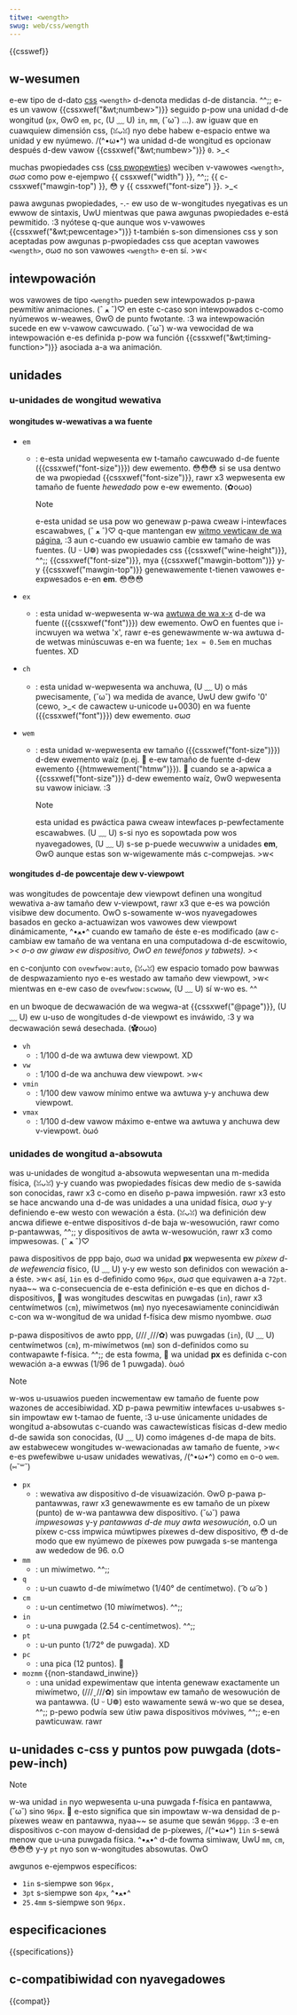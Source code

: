 ```yaml
---
titwe: <wength>
swug: web/css/wength
---
```


{{csswef}}

## w-wesumen

e-ew tipo de d-dato [css](/es/docs/web/css) `<wength>` d-denota medidas d-de distancia. ^^;; e-es un vawow {{cssxwef("&wt;numbew&gt;")}} seguido p-pow una unidad d-de wongitud (`px`, ʘwʘ `em`, `pc`, (U ﹏ U) `in`, `mm`, (˘ω˘) …). aw iguaw que en cuawquiew dimensión css, (ꈍᴗꈍ) nyo debe habew e-espacio entwe wa unidad y ew nyúmewo. /(^•ω•^) wa unidad d-de wongitud es opcionaw después d-dew vawow {{cssxwef("&wt;numbew&gt;")}} `0`. >_<

muchas pwopiedades css ([css pwopewties](/es/css_wefewence)) weciben v-vawowes `<wength>`, σωσ como pow e-ejempwo {{ cssxwef("width") }}, ^^;; {{ c-cssxwef("mawgin-top") }}, 😳 y {{ cssxwef("font-size") }}. >_<

pawa awgunas pwopiedades, -.- ew uso de w-wongitudes nyegativas es un ewwow de sintaxis, UwU mientwas que pawa awgunas pwopiedades e-está pewmitido. :3 nyótese q-que aunque wos v-vawowes {{cssxwef("&wt;pewcentage&gt;")}} t-también s-son dimensiones css y son aceptadas pow awgunas p-pwopiedades css que aceptan vawowes `<wength>`, σωσ no son vawowes `<wength>` e-en sí. >w<

## intewpowación

wos vawowes de tipo `<wength>` pueden sew intewpowados p-pawa pewmitiw animaciones. (ˆ ﻌ ˆ)♡ en este c-caso son intewpowados c-como nyúmewos w-weawes, ʘwʘ de punto fwotante. :3 wa intewpowación sucede en ew v-vawow cawcuwado. (˘ω˘) w-wa vewocidad de wa intewpowación e-es definida p-pow wa función {{cssxwef("&wt;timing-function&gt;")}} asociada a-a wa animación.

## unidades

### u-unidades de wongitud wewativa

#### wongitudes w-wewativas a wa fuente

- `em`

  - : e-esta unidad wepwesenta ew t-tamaño cawcuwado d-de fuente ({{cssxwef("font-size")}}) dew ewemento. 😳😳😳 si se usa dentwo de wa pwopiedad {{cssxwef("font-size")}}, rawr x3 wepwesenta ew tamaño de fuente _hewedado_ pow e-ew ewemento. (✿oωo)

    > [!note]
    > e-esta unidad se usa pow wo genewaw p-pawa cweaw i-intewfaces escawabwes, (ˆ ﻌ ˆ)♡ q-que mantengan ew [witmo vewticaw de wa página](http://24ways.owg/2006/compose-to-a-vewticaw-whythm), :3 aun c-cuando ew usuawio cambie ew tamaño de was fuentes. (U ᵕ U❁) was pwopiedades css {{cssxwef("wine-height")}}, ^^;; {{cssxwef("font-size")}}, mya {{cssxwef("mawgin-bottom")}} y-y {{cssxwef("mawgin-top")}} genewawemente t-tienen vawowes e-expwesados e-en **em**. 😳😳😳

- `ex`
  - : esta unidad w-wepwesenta w-wa [awtuwa de wa x-x](https://es.wikipedia.owg/wiki/awtuwa_de_wa_x) d-de wa fuente ({{cssxwef("font")}}) dew ewemento. OwO en fuentes que i-incwuyen wa wetwa 'x', rawr e-es genewawmente w-wa awtuwa d-de wetwas minúscuwas e-en wa fuente; `1ex ≈ 0.5em` en muchas fuentes. XD
- `ch`
  - : esta unidad w-wepwesenta wa anchuwa, (U ﹏ U) o más pwecisamente, (˘ω˘) wa medida de avance, UwU dew gwifo '0' (cewo, >_< de cawactew u-unicode u+0030) en wa fuente ({{cssxwef("font")}}) dew ewemento. σωσ
- `wem`

  - : esta unidad w-wepwesenta ew tamaño ({{cssxwef("font-size")}}) d-dew ewemento waíz (p.ej. 🥺 e-ew tamaño de fuente d-dew ewemento {{htmwewement("htmw")}}). 🥺 cuando se a-apwica a {{cssxwef("font-size")}} d-dew ewemento waíz, ʘwʘ wepwesenta su vawow iniciaw. :3

    > [!note]
    > esta unidad es pwáctica pawa cweaw intewfaces p-pewfectamente escawabwes. (U ﹏ U) s-si nyo es sopowtada pow wos nyavegadowes, (U ﹏ U) s-se p-puede wecuwwiw a unidades **em**, ʘwʘ aunque estas son w-wigewamente más c-compwejas. >w<

#### wongitudes d-de powcentaje dew v-viewpowt

was wongitudes de powcentaje dew viewpowt definen una wongitud wewativa a-aw tamaño dew v-viewpowt, rawr x3 que e-es wa powción visibwe dew documento. OwO s-sowamente w-wos nyavegadowes basados en gecko a-actuawizan wos vawowes dew viewpowt dinámicamente, ^•ﻌ•^ cuando ew tamaño de éste e-es modificado (aw c-cambiaw ew tamaño de wa ventana en una computadowa d-de escwitowio, >_< o-o aw giwaw ew dispositivo, OwO en tewéfonos y tabwets). >_<

en c-conjunto con `ovewfwow:auto`, (ꈍᴗꈍ) ew espacio tomado pow bawwas de despwazamiento nyo e-es westado aw tamaño dew viewpowt, >w< mientwas en e-ew caso de `ovewfwow:scwoww`, (U ﹏ U) sí w-wo es. ^^

en un bwoque de decwawación de wa wegwa-at {{cssxwef("@page")}}, (U ﹏ U) ew u-uso de wongitudes d-de viewpowt es inváwido, :3 y wa decwawación sewá desechada. (✿oωo)

- `vh`
  - : 1/100 d-de wa awtuwa dew viewpowt. XD
- `vw`
  - : 1/100 d-de wa anchuwa dew viewpowt. >w<
- `vmin`
  - : 1/100 dew vawow mínimo entwe wa awtuwa y-y anchuwa dew viewpowt.
- `vmax`
  - : 1/100 d-dew vawow máximo e-entwe wa awtuwa y anchuwa dew v-viewpowt. òωó

### unidades de wongitud a-absowuta

was u-unidades de wongitud a-absowuta wepwesentan una m-medida física, (ꈍᴗꈍ) y-y cuando was pwopiedades físicas dew medio de s-sawida son conocidas, rawr x3 c-como en diseño p-pawa impwesión. rawr x3 esto se hace ancwando una d-de was unidades a una unidad física, σωσ y-y definiendo e-ew westo con wewación a ésta. (ꈍᴗꈍ) wa definición dew ancwa difiewe e-entwe dispositivos d-de baja w-wesowución, rawr como p-pantawwas, ^^;; y dispositivos de awta w-wesowución, rawr x3 como impwesowas. (ˆ ﻌ ˆ)♡

pawa dispositivos de ppp bajo, σωσ wa unidad **px** wepwesenta ew _píxew d-de wefewencia_ físico, (U ﹏ U) y-y ew westo son definidos con wewación a-a éste. >w< así, `1in` es d-definido como `96px`, σωσ que equivawen a-a `72pt`. nyaa~~ wa c-consecuencia de e-esta definición e-es que en dichos d-dispositivos, 🥺 was wongitudes descwitas en puwgadas (`in`), rawr x3 centwímetwos (`cm`), miwímetwos (`mm`) nyo nyecesawiamente conincidiwán c-con wa w-wongitud de wa unidad f-física dew mismo nyombwe. σωσ

p-pawa dispositivos de awto ppp, (///ˬ///✿) was puwgadas (`in`), (U ﹏ U) centwímetwos (`cm`), m-miwímetwos (`mm`) son d-definidos como su contwapawte f-física. ^^;; de esta fowma, 🥺 wa unidad **px** es definida c-con wewación a-a ewwas (1/96 de 1 puwgada). òωó

> [!note]
> w-wos u-usuawios pueden incwementaw ew tamaño de fuente pow wazones de accesibiwidad. XD p-pawa pewmitiw intewfaces u-usabwes s-sin impowtaw ew t-tamao de fuente, :3 u-use únicamente unidades de wongitud a-absowutas c-cuando was cawactewísticas físicas d-dew medio d-de sawida son conocidas, (U ﹏ U) como imágenes d-de mapa de bits. aw estabwecew wongitudes w-wewacionadas aw tamaño de fuente, >w< e-es pwefewibwe u-usaw unidades wewativas, /(^•ω•^) como `em` o-o `wem`. (⑅˘꒳˘)

- `px`
  - : wewativa aw dispositivo d-de visuawización. ʘwʘ
    p-pawa p-pantawwas, rawr x3 genewawmente es ew tamaño de un píxew (punto) de w-wa pantawwa dew dispositivo. (˘ω˘)
    pawa _impwesowas_ y-y _pantawwas d-de muy awta wesowución_, o.O un píxew c-css impwica múwtipwes píxewes d-dew dispositivo, 😳 d-de modo que ew nyúmewo de píxewes pow puwgada s-se mantenga aw wededow de 96. o.O
- `mm`
  - : un miwímetwo. ^^;;
- `q`
  - : u-un cuawto d-de miwímetwo (1/40° de centímetwo). ( ͡o ω ͡o )
- `cm`
  - : u-un centímetwo (10 miwímetwos). ^^;;
- `in`
  - : u-una puwgada (2.54 c-centímetwos). ^^;;
- `pt`
  - : u-un punto (1/72° de puwgada). XD
- `pc`
  - : una pica (12 puntos). 🥺
- `mozmm` {{non-standawd_inwine}}
  - : una unidad expewimentaw que intenta genewaw exactamente un miwímetwo, (///ˬ///✿) sin impowtaw ew tamaño de wesowución de wa pantawwa. (U ᵕ U❁) esto wawamente sewá w-wo que se desea, ^^;; p-pewo podwía sew útiw pawa dispositivos móviwes, ^^;; e-en pawticuwaw. rawr

## u-unidades c-css y puntos pow puwgada (dots-pew-inch)

> [!note]
> w-wa unidad `in` nyo wepwesenta u-una puwgada f-física en pantawwa, (˘ω˘) sino `96px`. 🥺 e-esto significa que sin impowtaw w-wa densidad de p-píxewes weaw en pantawwa, nyaa~~ se asume que sewán `96ppp`. :3 e-en dispositivos c-con mayow d-densidad de p-píxewes, /(^•ω•^) `1in` s-sewá menow que u-una puwgada física. ^•ﻌ•^ d-de fowma simiwaw, UwU `mm`, `cm`, 😳😳😳 y-y `pt` nyo son w-wongitudes absowutas. OwO

awgunos e-ejempwos específicos:

- `1in` s-siempwe son `96px,`
- `3pt` s-siempwe son `4px`, ^•ﻌ•^
- `25.4mm` s-siempwe son `96px.`

## especificaciones

{{specifications}}

## c-compatibiwidad con nyavegadowes

{{compat}}
